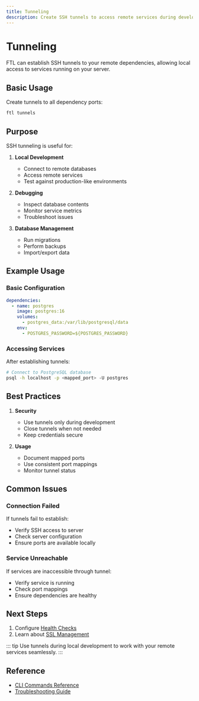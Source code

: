 ```yaml
---
title: Tunneling
description: Create SSH tunnels to access remote services during development
---
```


# Tunneling

FTL can establish SSH tunnels to your remote dependencies, allowing local access to services running on your server.

## Basic Usage

Create tunnels to all dependency ports:

```bash
ftl tunnels
```

## Purpose

SSH tunneling is useful for:

1. **Local Development**
   - Connect to remote databases
   - Access remote services
   - Test against production-like environments

2. **Debugging**
   - Inspect database contents
   - Monitor service metrics
   - Troubleshoot issues

3. **Database Management**
   - Run migrations
   - Perform backups
   - Import/export data

## Example Usage

### Basic Configuration

```yaml
dependencies:
  - name: postgres
    image: postgres:16
    volumes:
      - postgres_data:/var/lib/postgresql/data
    env:
      - POSTGRES_PASSWORD=${POSTGRES_PASSWORD}
```

### Accessing Services

After establishing tunnels:

```bash
# Connect to PostgreSQL database
psql -h localhost -p <mapped_port> -U postgres
```

## Best Practices

1. **Security**
   - Use tunnels only during development
   - Close tunnels when not needed
   - Keep credentials secure

2. **Usage**
   - Document mapped ports
   - Use consistent port mappings
   - Monitor tunnel status

## Common Issues

### Connection Failed

If tunnels fail to establish:

- Verify SSH access to server
- Check server configuration
- Ensure ports are available locally

### Service Unreachable

If services are inaccessible through tunnel:

- Verify service is running
- Check port mappings
- Ensure dependencies are healthy

## Next Steps

1. Configure [Health Checks](../guides/health-checks.md)
2. Learn about [SSL Management](../guides/ssl-management.md)

::: tip
Use tunnels during local development to work with your remote services seamlessly.
:::

## Reference

- [CLI Commands Reference](../reference/cli-commands.md)
- [Troubleshooting Guide](../reference/troubleshooting.md)
